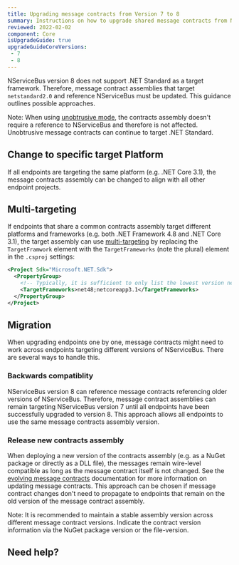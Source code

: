 ```yaml
---
title: Upgrading message contracts from Version 7 to 8
summary: Instructions on how to upgrade shared message contracts from NServiceBus version 7 to version 8.
reviewed: 2022-02-02
component: Core
isUpgradeGuide: true
upgradeGuideCoreVersions:
 - 7
 - 8
---
```


NServiceBus version 8 does not support .NET Standard as a target framework. Therefore, message contract assemblies that target `netstandard2.0` and reference NServiceBus must be updated. This guidance outlines possible approaches.

Note: When using [unobtrusive mode](https://docs.particular.net/nservicebus/messaging/unobtrusive-mode), the contracts assembly doesn't require a reference to NServiceBus and therefore is not affected. Unobtrusive message contracts can continue to target .NET Standard.

## Change to specific target Platform

If all endpoints are targeting the same platform (e.g. .NET Core 3.1), the message contracts assembly can be changed to align with all other endpoint projects.

## Multi-targeting

If endpoints that share a common contracts assembly target different platforms and frameworks (e.g. both .NET Framework 4.8 and .NET Core 3.1), the target assembly can use [multi-targeting](https://docs.microsoft.com/en-us/dotnet/standard/library-guidance/cross-platform-targeting#multi-targeting) by replacing the `TargetFramwork` element with the `TargetFrameworks` (note the plural) element in the `.csproj` settings:

```xml
<Project Sdk="Microsoft.NET.Sdk">
  <PropertyGroup>
    <!-- Typically, it is sufficient to only list the lowest version needed for each platform -->
    <TargetFrameworks>net48;netcoreapp3.1</TargetFrameworks>
  </PropertyGroup>
</Project>
```

## Migration

When upgrading endpoints one by one, message contracts might need to work across endpoints targeting different versions of NServiceBus. There are several ways to handle this.

### Backwards compatiblity

NServiceBus version 8 can reference message contracts referencing older versions of NServiceBus. Therefore, message contract assemblies can remain targeting NServiceBus version 7 until all endpoints have been successfully upgraded to version 8. This approach allows all endpoints to use the same message contracts assembly version.

### Release new contracts assembly

When deploying a new version of the contracts assembly (e.g. as a NuGet package or directly as a DLL file), the messages remain wire-level compatible as long as the message contract itself is not changed. See the [evolving message contracts](https://docs.particular.net/nservicebus/messaging/evolving-contracts) documentation for more information on updating message contracts. This approach can be chosen if message contract changes don't need to propagate to endpoints that remain on the old version of the message contract assembly.

Note: It is recommended to maintain a stable assembly version across different message contract versions. Indicate the contract version information via the NuGet package version or the file-version.

## Need help?
